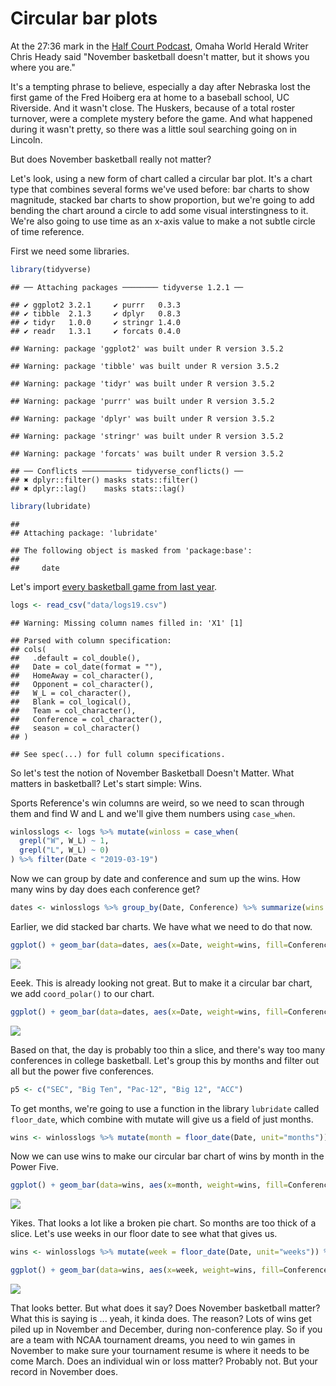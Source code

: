 # Circular bar plots

At the 27:36 mark in the [Half Court Podcast](https://www.omaha.com/sports/podcasts/half-court-press/half-court-press-creighton-cruises-in-opener-nebraska-stunned-in/article_67081a35-3a8f-5e9e-ae67-e88fcacbb362.html), Omaha World Herald Writer Chris Heady said "November basketball doesn't matter, but it shows you where you are."

It's a tempting phrase to believe, especially a day after Nebraska lost the first game of the Fred Hoiberg era at home to a baseball school, UC Riverside. And it wasn't close. The Huskers, because of a total roster turnover, were a complete mystery before the game. And what happened during it wasn't pretty, so there was a little soul searching going on in Lincoln.

But does November basketball really not matter?

Let's look, using a new form of chart called a circular bar plot. It's a chart type that combines several forms we've used before: bar charts to show magnitude, stacked bar charts to show proportion, but we're going to add bending the chart around a circle to add some visual interstingness to it. We're also going to use time as an x-axis value to make a not subtle circle of time reference. 

First we need some libraries.


```r
library(tidyverse)
```

```
## ── Attaching packages ──────── tidyverse 1.2.1 ──
```

```
## ✔ ggplot2 3.2.1     ✔ purrr   0.3.3
## ✔ tibble  2.1.3     ✔ dplyr   0.8.3
## ✔ tidyr   1.0.0     ✔ stringr 1.4.0
## ✔ readr   1.3.1     ✔ forcats 0.4.0
```

```
## Warning: package 'ggplot2' was built under R version 3.5.2
```

```
## Warning: package 'tibble' was built under R version 3.5.2
```

```
## Warning: package 'tidyr' was built under R version 3.5.2
```

```
## Warning: package 'purrr' was built under R version 3.5.2
```

```
## Warning: package 'dplyr' was built under R version 3.5.2
```

```
## Warning: package 'stringr' was built under R version 3.5.2
```

```
## Warning: package 'forcats' was built under R version 3.5.2
```

```
## ── Conflicts ─────────── tidyverse_conflicts() ──
## ✖ dplyr::filter() masks stats::filter()
## ✖ dplyr::lag()    masks stats::lag()
```

```r
library(lubridate)
```

```
## 
## Attaching package: 'lubridate'
```

```
## The following object is masked from 'package:base':
## 
##     date
```

Let's import [every basketball game from last year](https://unl.box.com/s/a8m91bro10t89watsyo13yjegb1fy009). 


```r
logs <- read_csv("data/logs19.csv")
```

```
## Warning: Missing column names filled in: 'X1' [1]
```

```
## Parsed with column specification:
## cols(
##   .default = col_double(),
##   Date = col_date(format = ""),
##   HomeAway = col_character(),
##   Opponent = col_character(),
##   W_L = col_character(),
##   Blank = col_logical(),
##   Team = col_character(),
##   Conference = col_character(),
##   season = col_character()
## )
```

```
## See spec(...) for full column specifications.
```

So let's test the notion of November Basketball Doesn't Matter. What matters in basketball? Let's start simple: Wins.

Sports Reference's win columns are weird, so we need to scan through them and find W and L and we'll give them numbers using `case_when`. 


```r
winlosslogs <- logs %>% mutate(winloss = case_when(
  grepl("W", W_L) ~ 1, 
  grepl("L", W_L) ~ 0)
) %>% filter(Date < "2019-03-19")
```

Now we can group by date and conference and sum up the wins. How many wins by day does each conference get?


```r
dates <- winlosslogs %>% group_by(Date, Conference) %>% summarize(wins = sum(winloss))
```

Earlier, we did stacked bar charts. We have what we need to do that now.


```r
ggplot() + geom_bar(data=dates, aes(x=Date, weight=wins, fill=Conference)) + theme_minimal()
```

![](23-circularbarcharts_files/figure-epub3/unnamed-chunk-5-1.png)<!-- -->

Eeek. This is already looking not great. But to make it a circular bar chart, we add `coord_polar()` to our chart.


```r
ggplot() + geom_bar(data=dates, aes(x=Date, weight=wins, fill=Conference)) + theme_minimal() + coord_polar()
```

![](23-circularbarcharts_files/figure-epub3/unnamed-chunk-6-1.png)<!-- -->

Based on that, the day is probably too thin a slice, and there's way too many conferences in college basketball. Let's group this by months and filter out all but the power five conferences. 


```r
p5 <- c("SEC", "Big Ten", "Pac-12", "Big 12", "ACC")
```

To get months, we're going to use a function in the library `lubridate` called `floor_date`, which combine with mutate will give us a field of just months.


```r
wins <- winlosslogs %>% mutate(month = floor_date(Date, unit="months")) %>% group_by(month, Conference) %>% summarize(wins=sum(winloss)) %>% filter(Conference %in% p5) 
```

Now we can use wins to make our circular bar chart of wins by month in the Power Five.


```r
ggplot() + geom_bar(data=wins, aes(x=month, weight=wins, fill=Conference)) + theme_minimal() + coord_polar()
```

![](23-circularbarcharts_files/figure-epub3/unnamed-chunk-9-1.png)<!-- -->

Yikes. That looks a lot like a broken pie chart. So months are too thick of a slice. Let's use weeks in our floor date to see what that gives us.


```r
wins <- winlosslogs %>% mutate(week = floor_date(Date, unit="weeks")) %>% group_by(week, Conference) %>% summarize(wins=sum(winloss)) %>% filter(Conference %in% p5) 
```


```r
ggplot() + geom_bar(data=wins, aes(x=week, weight=wins, fill=Conference)) + theme_minimal() + coord_polar()
```

![](23-circularbarcharts_files/figure-epub3/unnamed-chunk-11-1.png)<!-- -->

That looks better. But what does it say? Does November basketball matter? What this is saying is ... yeah, it kinda does. The reason? Lots of wins get piled up in November and December, during non-conference play. So if you are a team with NCAA tournament dreams, you need to win games in November to make sure your tournament resume is where it needs to be come March. Does an individual win or loss matter? Probably not. But your record in November does.



